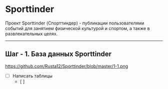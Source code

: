 # Sporttinder
Проект Sporttinder (Спорттиндер) - публикации пользователями событий для занятием физической культурой и спортом, а также в развлекательных целях.
____

## Шаг - 1. База данных Sporttinder
https://github.com/Rusta12/Sporttinder/blob/master/1-1.png
- [ ] Написать таблицы
    - [ ] 
